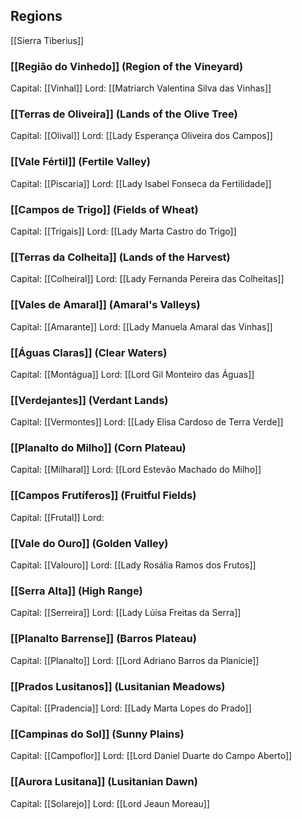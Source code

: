 ## **Regions**

[[Sierra Tiberius]]
### [[Região do Vinhedo]] (Region of the Vineyard)
Capital: [[Vinhal]]
Lord: [[Matriarch Valentina Silva das Vinhas]]
### [[Terras de Oliveira]] (Lands of the Olive Tree)
Capital: [[Olival]]
Lord: [[Lady Esperança Oliveira dos Campos]]
### [[Vale Fértil]] (Fertile Valley)
Capital: [[Piscaria]]
Lord: [[Lady Isabel Fonseca da Fertilidade]]
### [[Campos de Trigo]] (Fields of Wheat)
Capital: [[Trigais]]
Lord: [[Lady Marta Castro do Trigo]]
### [[Terras da Colheita]] (Lands of the Harvest)
Capital: [[Colheiral]]
Lord: [[Lady Fernanda Pereira das Colheitas]]
### [[Vales de Amaral]] (Amaral's Valleys)
Capital: [[Amarante]]
Lord: [[Lady Manuela Amaral das Vinhas]]
### [[Águas Claras]] (Clear Waters)
Capital: [[Montágua]]
Lord: [[Lord Gil Monteiro das Águas]]
### [[Verdejantes]] (Verdant Lands)
Capital: [[Vermontes]]
Lord: [[Lady Elisa Cardoso de Terra Verde]]
### [[Planalto do Milho]] (Corn Plateau)
Capital: [[Milharal]]
Lord: [[Lord Estevão Machado do Milho]]
### [[Campos Frutíferos]] (Fruitful Fields)
Capital: [[Frutal]]
Lord: 
### [[Vale do Ouro]] (Golden Valley)
Capital: [[Valouro]]
Lord: [[Lady Rosália Ramos dos Frutos]]
### [[Serra Alta]] (High Range)
Capital: [[Serreira]]
Lord: [[Lady Lúisa Freitas da Serra]]
### [[Planalto Barrense]] (Barros Plateau)
Capital: [[Planalto]]
Lord: [[Lord Adriano Barros da Planicie]]
### [[Prados Lusitanos]] (Lusitanian Meadows)
Capital: [[Pradencia]]
Lord: [[Lady Marta Lopes do Prado]]
### [[Campinas do Sol]] (Sunny Plains)
Capital: [[Campoflor]]
Lord: [[Lord Daniel Duarte do Campo Aberto]]
### [[Aurora Lusitana]] (Lusitanian Dawn)
Capital: [[Solarejo]]
Lord: [[Lord Jeaun Moreau]]